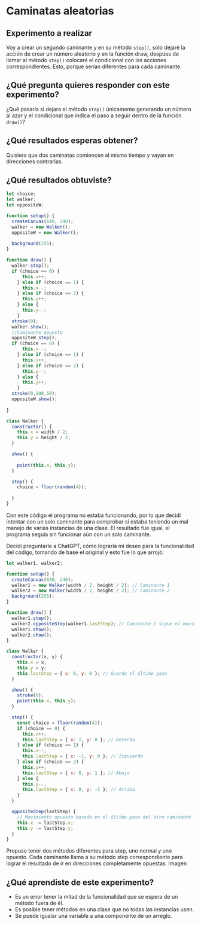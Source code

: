 # Caminatas aleatorias
## Experimento a realizar
Voy a crear un segundo caminante y en su método `step()`, solo dejaré la acción de crear un número aleatorio y en la función draw, despúes de llamar al método `step()` colocaré el condicional con las acciones correspondientes. Esto, porque serían diferentes para cada caminante.
## ¿Qué pregunta quieres responder con este experimento?
¿Qué pasaría si dejara el método `step()` únicamente generando un número al azar y el condicional que indica el paso a seguir dentro de la función `draw()`?
## ¿Qué resultados esperas obtener?
Quisiera que dos caminatas comiencen al mismo tiempo y vayan en direcciones contrarias.
## ¿Qué resultados obtuviste?
``` js
let choice;
let walker;
let oppositeW;

function setup() {
  createCanvas(640, 240);
  walker = new Walker();
  oppositeW = new Walker();
  
  background(255);
}

function draw() {
  walker.step();
  if (choice == 0) {
      this.x++;
    } else if (choice == 1) {
      this.x--;
    } else if (choice == 2) {
      this.y++;
    } else {
      this.y--;
    }
  stroke(0);
  walker.show();
  //Caminante opuesto
  oppositeW.step();
  if (choice == 0) {
      this.x--;
    } else if (choice == 1) {
      this.x++;
    } else if (choice == 2) {
      this.y--;
    } else {
      this.y++;
    }
  stroke(0,100,50);
  oppositeW.show();
  
}

class Walker {
  constructor() {
    this.x = width / 2;
    this.y = height / 2;
  }

  show() {
    
    point(this.x, this.y);
  }

  step() {
    choice = floor(random(4));
    
  }
}
```
Con este código el programa no estaba funcionando, por lo que decidí intentar con un solo caminante para comprobar si estaba teniendo un mal manejo de varias instancias de una clase. El resultado fue igual, el programa seguía sin funcionar aún con un solo caminante.

Decidí preguntarle a ChatGPT, cómo lograría mi deseo para la funcionalidad del código, tomando de base el original y esto fue lo que arrojó:
``` js
let walker1, walker2;

function setup() {
  createCanvas(640, 240);
  walker1 = new Walker(width / 2, height / 2); // Caminante 1
  walker2 = new Walker(width / 2, height / 2); // Caminante 2
  background(255);
}

function draw() {
  walker1.step();
  walker2.oppositeStep(walker1.lastStep); // Caminante 2 sigue el movimiento opuesto
  walker1.show();
  walker2.show();
}

class Walker {
  constructor(x, y) {
    this.x = x;
    this.y = y;
    this.lastStep = { x: 0, y: 0 }; // Guarda el último paso
  }

  show() {
    stroke(0);
    point(this.x, this.y);
  }

  step() {
    const choice = floor(random(4));
    if (choice == 0) {
      this.x++;
      this.lastStep = { x: 1, y: 0 }; // Derecha
    } else if (choice == 1) {
      this.x--;
      this.lastStep = { x: -1, y: 0 }; // Izquierda
    } else if (choice == 2) {
      this.y++;
      this.lastStep = { x: 0, y: 1 }; // Abajo
    } else {
      this.y--;
      this.lastStep = { x: 0, y: -1 }; // Arriba
    }
  }

  oppositeStep(lastStep) {
    // Movimiento opuesto basado en el último paso del otro caminante
    this.x -= lastStep.x;
    this.y -= lastStep.y;
  }
}
```

Propuso tener dos métodos diferentes para step, uno normal y uno opuesto. Cada caminante llama a su método step correspondiente para lograr el resultado de ir en direcciones completamente opuestas.
Imagen
## ¿Qué aprendiste de este experimento?
- Es un error tener la mitad de la funcionalidad que se espera de un método fuera de él.
- Es posible tener métodos en una clase que no todas las instancias usen.
- Se puede igualar una variable a una componente de un arreglo.
